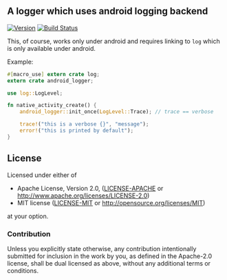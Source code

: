 ## A logger which uses android logging backend

[![Version](https://img.shields.io/crates/v/android_logger.svg)](https://crates.io/crates/android_logger)
[![Build Status](https://travis-ci.org/Dushistov/android_logger-rs.png)](https://travis-ci.org/Dushistov/android_logger-rs)

This, of course, works only under android and requires linking to `log` which
is only available under android.

Example:

```rust
#[macro_use] extern crate log;
extern crate android_logger;

use log::LogLevel;

fn native_activity_create() {
    android_logger::init_once(LogLevel::Trace); // trace == verbose

    trace!("this is a verbose {}", "message");
    error!("this is printed by default");
}
```

## License

Licensed under either of

 * Apache License, Version 2.0, ([LICENSE-APACHE](LICENSE-APACHE) or http://www.apache.org/licenses/LICENSE-2.0)
 * MIT license ([LICENSE-MIT](LICENSE-MIT) or http://opensource.org/licenses/MIT)

at your option.

### Contribution

Unless you explicitly state otherwise, any contribution intentionally
submitted for inclusion in the work by you, as defined in the Apache-2.0
license, shall be dual licensed as above, without any additional terms or
conditions.
